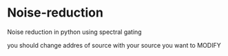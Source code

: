 # Noise-reduction
Noise reduction in python using spectral gating

you should change addres of source with your source you want to MODIFY
